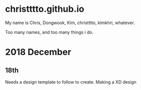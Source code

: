 # christttto.github.io
My name is Chris,
Dongwook,
Kim,
christttto,
kimkhri,
whatever.

Too many names, and too many things i do.


# 2018 December
## 18th
Needs a design template to follow to create.
Making a XD design
